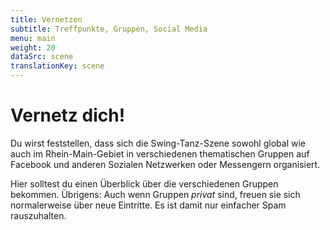 ```yaml
---
title: Vernetzen
subtitle: Treffpunkte, Gruppen, Social Media
menu: main
weight: 20
dataSrc: scene
translationKey: scene
---
```


# Vernetz dich!

Du wirst feststellen, dass sich die Swing-Tanz-Szene sowohl global wie auch im Rhein-Main-Gebiet in verschiedenen thematischen Gruppen auf Facebook und anderen Sozialen Netzwerken oder Messengern organisiert.

Hier solltest du einen Überblick über die verschiedenen Gruppen bekommen. Übrigens: Auch wenn Gruppen *privat* sind, freuen sie sich normalerweise über neue Eintritte. Es ist damit nur einfacher Spam rauszuhalten.